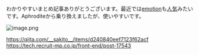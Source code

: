 わかりやすいまとめ記事ありがとうございます。最近では[emotion](https://emotion.sh/)も[人気](https://www.npmtrends.com/emotion-vs-styled-components-vs-aphrodite-vs-glamor)みたいです。Aphroditeから乗り換えましたが、使いやすいです。

![image.png](https://qiita-image-store.s3.amazonaws.com/0/225665/185bd12a-a3d1-0c98-0324-87ba1b3f79b2.png "圧倒的目立ち")

https://qiita.com/__sakito__/items/d240840eef7123f62acf
https://tech.recruit-mp.co.jp/front-end/post-17543
